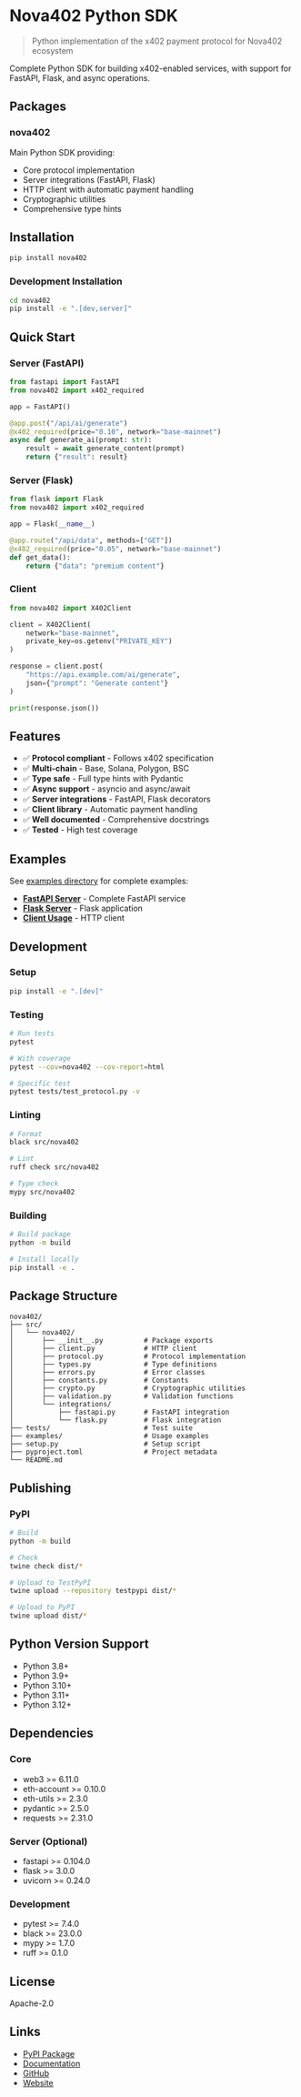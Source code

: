# Nova402 Python SDK

> Python implementation of the x402 payment protocol for Nova402 ecosystem

Complete Python SDK for building x402-enabled services, with support for FastAPI, Flask, and async operations.

## Packages

### nova402

Main Python SDK providing:
- Core protocol implementation
- Server integrations (FastAPI, Flask)
- HTTP client with automatic payment handling
- Cryptographic utilities
- Comprehensive type hints

## Installation

```bash
pip install nova402
```

### Development Installation

```bash
cd nova402
pip install -e ".[dev,server]"
```

## Quick Start

### Server (FastAPI)

```python
from fastapi import FastAPI
from nova402 import x402_required

app = FastAPI()

@app.post("/api/ai/generate")
@x402_required(price="0.10", network="base-mainnet")
async def generate_ai(prompt: str):
    result = await generate_content(prompt)
    return {"result": result}
```

### Server (Flask)

```python
from flask import Flask
from nova402 import x402_required

app = Flask(__name__)

@app.route("/api/data", methods=["GET"])
@x402_required(price="0.05", network="base-mainnet")
def get_data():
    return {"data": "premium content"}
```

### Client

```python
from nova402 import X402Client

client = X402Client(
    network="base-mainnet",
    private_key=os.getenv("PRIVATE_KEY")
)

response = client.post(
    "https://api.example.com/ai/generate",
    json={"prompt": "Generate content"}
)

print(response.json())
```

## Features

- ✅ **Protocol compliant** - Follows x402 specification
- ✅ **Multi-chain** - Base, Solana, Polygon, BSC
- ✅ **Type safe** - Full type hints with Pydantic
- ✅ **Async support** - asyncio and async/await
- ✅ **Server integrations** - FastAPI, Flask decorators
- ✅ **Client library** - Automatic payment handling
- ✅ **Well documented** - Comprehensive docstrings
- ✅ **Tested** - High test coverage

## Examples

See [examples directory](./examples) for complete examples:

- **[FastAPI Server](../examples/python/fastapi-server)** - Complete FastAPI service
- **[Flask Server](../examples/python/flask-server)** - Flask application
- **[Client Usage](../examples/python/client-example)** - HTTP client

## Development

### Setup

```bash
pip install -e ".[dev]"
```

### Testing

```bash
# Run tests
pytest

# With coverage
pytest --cov=nova402 --cov-report=html

# Specific test
pytest tests/test_protocol.py -v
```

### Linting

```bash
# Format
black src/nova402

# Lint
ruff check src/nova402

# Type check
mypy src/nova402
```

### Building

```bash
# Build package
python -m build

# Install locally
pip install -e .
```

## Package Structure

```
nova402/
├── src/
│   └── nova402/
│       ├── __init__.py          # Package exports
│       ├── client.py            # HTTP client
│       ├── protocol.py          # Protocol implementation
│       ├── types.py             # Type definitions
│       ├── errors.py            # Error classes
│       ├── constants.py         # Constants
│       ├── crypto.py            # Cryptographic utilities
│       ├── validation.py        # Validation functions
│       └── integrations/
│           ├── fastapi.py       # FastAPI integration
│           └── flask.py         # Flask integration
├── tests/                       # Test suite
├── examples/                    # Usage examples
├── setup.py                     # Setup script
├── pyproject.toml               # Project metadata
└── README.md
```

## Publishing

### PyPI

```bash
# Build
python -m build

# Check
twine check dist/*

# Upload to TestPyPI
twine upload --repository testpypi dist/*

# Upload to PyPI
twine upload dist/*
```

## Python Version Support

- Python 3.8+
- Python 3.9+
- Python 3.10+
- Python 3.11+
- Python 3.12+

## Dependencies

### Core

- web3 >= 6.11.0
- eth-account >= 0.10.0
- eth-utils >= 2.3.0
- pydantic >= 2.5.0
- requests >= 2.31.0

### Server (Optional)

- fastapi >= 0.104.0
- flask >= 3.0.0
- uvicorn >= 0.24.0

### Development

- pytest >= 7.4.0
- black >= 23.0.0
- mypy >= 1.7.0
- ruff >= 0.1.0

## License

Apache-2.0

## Links

- [PyPI Package](https://pypi.org/project/nova402/)
- [Documentation](https://docs.nova402.com/python)
- [GitHub](https://github.com/nova402/nova-utils)
- [Website](https://nova402.com)

